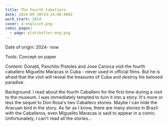 ```yaml
---
title: The Fourth Caballero
date: 2024-09-30T14:33:00.000Z
work_start: 2024
cover: 4-englisch.png
comic_pages:
  - page: platzhalter-eng.png
---
```



Date of origin: 2024- now

Tools: Concept on paper

Content: Donald, Panchito Pistoles and Jose Carioca visit the fourth caballero Miguelito Maracas in Cuba - never used in official films. But he is afraid that the visit will reveal the treasures of Cuba and destroy his beloved paradise.

Background: I read about the fourth Caballero for the first time during a visit to the museum. I was immediately tempted to turn it into a story. It's more or less the sequel to Don Rosa's two Caballero stories. Maybe I can hide the Aracuan bird in the story. As far as I know, there are many stories in Brazil with the Caballeros, even Miguelito Maracas is said to appear in a comic. Unfortunately, I can't read all the stories...
